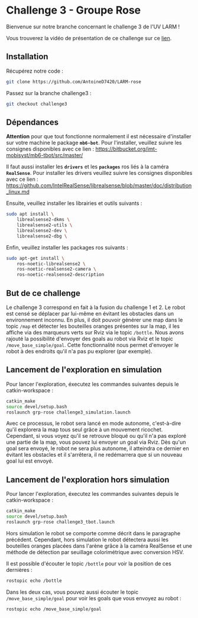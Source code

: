# Challenge 3 - Groupe Rose

Bienvenue sur notre branche concernant le challenge 3 de l'UV LARM !

Vous trouverez la vidéo de présentation de ce challenge sur ce [lien](https://youtu.be/0GPhfyYbO0Y).

## Installation

Récupérez notre code :
``` bash
git clone https://github.com/AntoineD7420/LARM-rose
```

Passez sur la branche challenge3 :
``` bash
git checkout challenge3
```

## Dépendances

**Attention** pour que tout fonctionne normalement il est nécessaire d'installer sur votre machine le package **`mb6-bot`**. Pour l'installer, veuillez suivre les consignes disponibles avec ce lien :
https://bitbucket.org/imt-mobisyst/mb6-tbot/src/master/

Il faut aussi installer les **`drivers`** et les **`packages`** ros liés à la caméra **`RealSense`**.
Pour installer les drivers veuillez suivre les consignes disponibles avec ce lien :
https://github.com/IntelRealSense/librealsense/blob/master/doc/distribution_linux.md

Ensuite, veuillez installer les librairies et outils suivants :
``` bash
sudo apt install \
    librealsense2-dkms \
    librealsense2-utils \
    librealsense2-dev \
    librealsense2-dbg \
```
Enfin, veuillez installer les packages ros suivants :
``` bash
sudo apt-get install \
    ros-noetic-librealsense2 \
    ros-noetic-realsense2-camera \
    ros-noetic-realsense2-description
```

## But de ce challenge

Le challenge 3 correspond en fait à la fusion du challenge 1 et 2. Le robot est censé se déplacer par lui-même en évitant les obstacles dans un environnement inconnu. En plus, il doit pouvoir générer une map dans le topic `/map` et détecter les bouteilles oranges présentes sur la map, il les affiche via des marqueurs verts sur Rviz via le topic `/bottle`. Nous avons rajouté la possibilité d'envoyer des goals au robot via Rviz et le topic `/move_base_simple/goal`. Cette fonctionnalité nous permet d'envoyer le robot à des endroits qu'il n'a pas pu explorer (par exemple).

## Lancement de l'exploration en simulation

Pour lancer l'exploration, éxecutez les commandes suivantes depuis le catkin-workspace :
``` bash
catkin_make
source devel/setup.bash
roslaunch grp-rose challenge3_simulation.launch
```

Avec ce processus, le robot sera lancé en mode autonome, c'est-à-dire qu'il explorera la map tous seul grâce à un mouvement ricochet. Cependant, si vous voyez qu'il se retrouve bloqué ou qu'il n'a pas exploré une partie de la map, vous pouvez lui envoyer un goal via Rviz. Dès qu'un goal sera envoyé, le robot ne sera plus autonome, il atteindra ce dernier en évitant les obstacles et il s'arrêtera, il ne redémarrera que si un nouveau goal lui est envoyé.

## Lancement de l'exploration hors simulation

Pour lancer l'exploration, éxecutez les commandes suivantes depuis le catkin-workspace :
``` bash
catkin_make
source devel/setup.bash
roslaunch grp-rose challenge3_tbot.launch
```

Hors simulation le robot se comporte comme décrit dans le paragraphe précédent. Cependant, hors simulation le robot détectera aussi les bouteilles oranges placées dans l'arène grâce à la caméra RealSense et une méthode de détection par seuillage colorimétrique avec conversion HSV.

Il est possible d'écouter le topic `/bottle` pour voir la position de ces dernières :
``` bash
rostopic echo /bottle
```

Dans les deux cas, vous pouvez aussi écouter le topic `/move_base_simple/goal` pour voir les goals que vous envoyez au robot :
``` bash
rostopic echo /move_base_simple/goal
```
